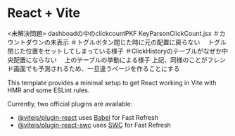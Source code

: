 # React + Vite

<未解決問題>
dashboadの中のclickcountPKF
KeyParsonClickCount.jsx
＃カウントダウンの未表示
＃トグルボタン閉じた時に元の配置に戻らない
　トグル閉じた位置をセットしてしまっている様子
＃ClickHistoryのテーブルがなぜか中央配置にならない
　上のテーブルの挙動による様子
上記、同様のことがフレンド画面でも予測されるため、一旦違うページを作ることにする



This template provides a minimal setup to get React working in Vite with HMR and some ESLint rules.

Currently, two official plugins are available:

- [@vitejs/plugin-react](https://github.com/vitejs/vite-plugin-react/blob/main/packages/plugin-react/README.md) uses [Babel](https://babeljs.io/) for Fast Refresh
- [@vitejs/plugin-react-swc](https://github.com/vitejs/vite-plugin-react-swc) uses [SWC](https://swc.rs/) for Fast Refresh
